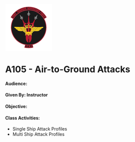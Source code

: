 ![JTAF Logo](../img/Logo.png)

# A105 - Air-to-Ground Attacks
#### Audience:
#### Given By: Instructor
#### Objective:

#### Class Activities:
  * Single Ship Attack Profiles
  * Multi Ship Attack Profiles

